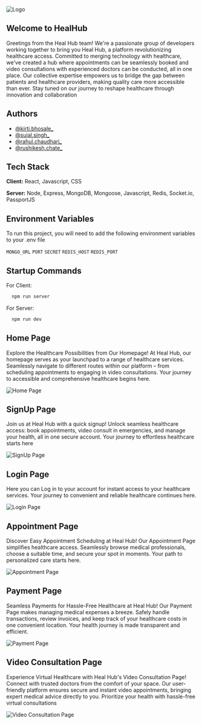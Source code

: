 
![Logo](https://github.com/chaudhari014/handy-string-7765/blob/main/Views/src/images/healhub_logo.png)


## Welcome to HealHub

Greetings from the Heal Hub team! We're a passionate group of developers working together to bring you Heal Hub, a platform revolutionizing healthcare access. Committed to merging technology with healthcare, we've created a hub where appointments can be seamlessly booked and video consultations with experienced doctors can be conducted, all in one place. Our collective expertise empowers us to bridge the gap between patients and healthcare providers, making quality care more accessible than ever. Stay tuned on our journey to reshape healthcare through innovation and collaboration
## Authors

- [@kirti.bhosale_](https://github.com/kirti136)
- [@sujal.singh_](https://github.com/Sujalogy)
- [@rahul.chaudhari_](https://github.com/chaudhari014)
- [@rushikesh.chate_](https://github.com/rushichate)

## Tech Stack

**Client:** React, Javascript, CSS

**Server:** Node, Express, MongoDB, Mongoose, Javascript, Redis, Socket.io, PassportJS

## Environment Variables

To run this project, you will need to add the following environment variables to your .env file

`MONGO_URL`
`PORT`
`SECRET`
`REDIS_HOST` 
`REDIS_PORT`

## Startup Commands

For Client:
```bash
  npm run server
```
For Server:
```bash
  npm run dev
```

## Home Page
Explore the Healthcare Possibilities from Our Homepage! At Heal Hub, our homepage serves as your launchpad to a range of healthcare services. Seamlessly navigate to different routes within our platform – from scheduling appointments to engaging in video consultations. Your journey to accessible and comprehensive healthcare begins here.

![Home Page](https://via.placeholder.com/468x300?text=App+Screenshot+Here)

## SignUp Page
Join us at Heal Hub with a quick signup! Unlock seamless healthcare access: book appointments, video consult in emergencies, and manage your health, all in one secure account. Your journey to effortless healthcare starts here

![SignUp Page](https://via.placeholder.com/468x300?text=App+Screenshot+Here)

## Login Page
Here you can Log in to your account for instant access to your healthcare services. Your journey to convenient and reliable healthcare continues here.

![Login Page](https://via.placeholder.com/468x300?text=App+Screenshot+Here)

## Appointment Page
Discover Easy Appointment Scheduling at Heal Hub! Our Appointment Page simplifies healthcare access. Seamlessly browse medical professionals, choose a suitable time, and secure your spot in moments. Your path to personalized care starts here.

![Appointment Page](https://via.placeholder.com/468x300?text=App+Screenshot+Here)


## Payment Page
Seamless Payments for Hassle-Free Healthcare at Heal Hub! Our Payment Page makes managing medical expenses a breeze. Safely handle transactions, review invoices, and keep track of your healthcare costs in one convenient location. Your health journey is made transparent and efficient.

![Payment Page](https://via.placeholder.com/468x300?text=App+Screenshot+Here)


## Video Consultation  Page
Experience Virtual Healthcare with Heal Hub's Video Consultation Page! Connect with trusted doctors from the comfort of your space. Our user-friendly platform ensures secure and instant video appointments, bringing expert medical advice directly to you. Prioritize your health with hassle-free virtual consultations

![Video Consultation Page](https://via.placeholder.com/468x300?text=App+Screenshot+Here)

